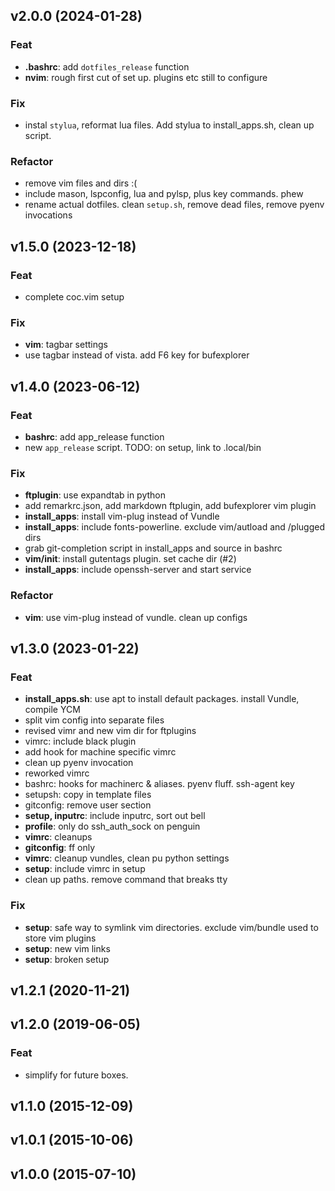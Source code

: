 ## v2.0.0 (2024-01-28)

### Feat

- **.bashrc**: add `dotfiles_release` function
- **nvim**: rough first cut of set up. plugins etc still to configure

### Fix

- instal `stylua`, reformat lua files. Add stylua to install_apps.sh, clean up script.

### Refactor

- remove vim files and dirs :(
- include mason, lspconfig, lua and pylsp, plus key commands. phew
- rename actual dotfiles. clean `setup.sh`, remove dead files, remove pyenv invocations

## v1.5.0 (2023-12-18)

### Feat

- complete coc.vim setup

### Fix

- **vim**: tagbar settings
- use tagbar instead of vista. add F6 key for bufexplorer

## v1.4.0 (2023-06-12)

### Feat

- **bashrc**: add app_release function
- new `app_release` script. TODO: on setup, link to .local/bin

### Fix

- **ftplugin**: use expandtab in python
- add remarkrc.json, add markdown ftplugin, add bufexplorer vim plugin
- **install_apps**: install vim-plug instead of Vundle
- **install_apps**: include fonts-powerline. exclude vim/autload and /plugged dirs
- grab git-completion script in install_apps and source in bashrc
- **vim/init**: install gutentags plugin. set cache dir (#2)
- **install_apps**: include openssh-server and start service

### Refactor

- **vim**: use vim-plug instead of vundle. clean up configs

## v1.3.0 (2023-01-22)

### Feat

- **install_apps.sh**: use apt to install default packages. install Vundle, compile YCM
- split vim config into separate files
- revised vimr and new vim dir for ftplugins
- vimrc: include black plugin
- add hook for machine specific vimrc
- clean up pyenv invocation
- reworked vimrc
- bashrc: hooks for machinerc & aliases. pyenv fluff. ssh-agent key
- setupsh: copy in template files
- gitconfig: remove user section
- **setup, inputrc**: include inputrc, sort out bell
- **profile**: only do ssh_auth_sock on penguin
- **vimrc**: cleanups
- **gitconfig**:  ff only
- **vimrc**: cleanup vundles, clean pu python settings
- **setup**: include vimrc in setup
- clean up paths. remove command that breaks tty

### Fix

- **setup**: safe way to symlink vim directories. exclude vim/bundle used to store vim plugins
- **setup**: new vim links
- **setup**: broken setup

## v1.2.1 (2020-11-21)

## v1.2.0 (2019-06-05)

### Feat

- simplify for future boxes.

## v1.1.0 (2015-12-09)

## v1.0.1 (2015-10-06)

## v1.0.0 (2015-07-10)

